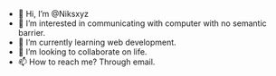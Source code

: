 - 👋 Hi, I’m @Niksxyz
- 👀 I’m interested in communicating with computer with no semantic barrier.
- 🌱 I’m currently learning web development.
- 💞️ I’m looking to collaborate on life.
- 📫 How to reach me? Through email.

<!---
Niksxyz/Niksxyz is a ✨ special ✨ repository because its `README.md` (this file) appears on your GitHub profile.
You can click the Preview link to take a look at your changes.
--->
